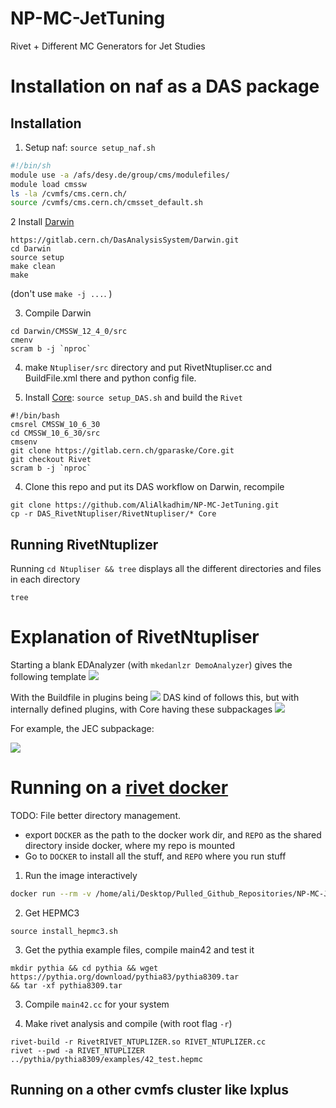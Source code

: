 # NP-MC-JetTuning

Rivet + Different MC Generators for Jet Studies


# Installation on naf as a DAS package

## Installation
1. Setup naf: `source setup_naf.sh`
```bash setup_naf.sh
#!/bin/sh
module use -a /afs/desy.de/group/cms/modulefiles/
module load cmssw
ls -la /cvmfs/cms.cern.ch/
source /cvmfs/cms.cern.ch/cmsset_default.sh
```



2 Install [Darwin](https://gitlab.cern.ch/DasAnalysisSystem/Darwin)
```
https://gitlab.cern.ch/DasAnalysisSystem/Darwin.git
cd Darwin
source setup
make clean
make
```

(don't use `make -j ...`. )

3.  Compile Darwin
```
cd Darwin/CMSSW_12_4_0/src
cmenv
scram b -j `nproc`
```
4. make `Ntupliser/src` directory and put RivetNtupliser.cc and BuildFile.xml there and python config file.

3. Install [Core](https://gitlab.cern.ch/DasAnalysisSystem/Core): `source setup_DAS.sh` and build the `Rivet` 
```
#!/bin/bash
cmsrel CMSSW_10_6_30
cd CMSSW_10_6_30/src
cmsenv
git clone https://gitlab.cern.ch/gparaske/Core.git
git checkout Rivet
scram b -j `nproc`
```

4. Clone this repo and put its DAS workflow on Darwin, recompile

```
git clone https://github.com/AliAlkadhim/NP-MC-JetTuning.git
cp -r DAS_RivetNtupliser/RivetNtupliser/* Core

```






## Running RivetNtuplizer



Running `cd Ntupliser && tree` displays all the different directories and files in each directory

`tree`




# Explanation of RivetNtupliser
Starting a blank EDAnalyzer (with `mkedanlzr DemoAnalyzer`) gives the following template
![](Pasted%20image%2020230718183351.png)

With the Buildfile in plugins being
![](Pasted%20image%2020230718183630.png)
DAS kind of follows this, but with internally defined plugins, with Core having these subpackages
![](Pasted%20image%2020230718183727.png)

For example, the JEC subpackage:

![](Pasted%20image%2020230718183848.png)


# Running on a [rivet docker](https://hub.docker.com/u/hepstore)

TODO: File better directory management. 
- export `DOCKER` as the path to the docker work dir, and `REPO` as the shared directory inside docker, where my repo is mounted
- Go to `DOCKER` to install all the stuff, and `REPO` where you run stuff

1. Run the image interactively

```bash
docker run --rm -v /home/ali/Desktop/Pulled_Github_Repositories/NP-MC-JetTuning:/work/shared --privileged -it hepstore/prof2-tutorial 
```


2. Get HEPMC3
```
source install_hepmc3.sh
```

3. Get the pythia example files, compile main42 and test it

```
mkdir pythia && cd pythia && wget https://pythia.org/download/pythia83/pythia8309.tar 
&& tar -xf pythia8309.tar
```

3. Compile `main42.cc` for your system

4. Make rivet analysis and compile (with root flag `-r`)
```
rivet-build -r RivetRIVET_NTUPLIZER.so RIVET_NTUPLIZER.cc
rivet --pwd -a RIVET_NTUPLIZER ../pythia/pythia8309/examples/42_test.hepmc
```


## Running on a other cvmfs cluster like lxplus
